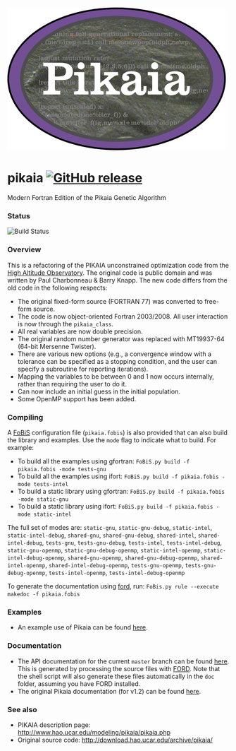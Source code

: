![pikaia](media/logo.png)
============

# pikaia [![GitHub release](https://img.shields.io/github/release/jacobwilliams/pikaia.svg?style=plastic)](https://github.com/jacobwilliams/pikaia/releases/latest)
Modern Fortran Edition of the Pikaia Genetic Algorithm
### Status

![Build Status](https://github.com/jacobwilliams/pikaia/actions/workflows/CI.yml/badge.svg)

### Overview

This is a refactoring of the PIKAIA unconstrained optimization code from the [High Altitude Observatory](http://www.hao.ucar.edu/modeling/pikaia/pikaia.php).  The original code is public domain and was written by Paul Charbonneau & Barry Knapp.  The new code differs from the old code in the following respects:
 * The original fixed-form source (FORTRAN 77) was converted to free-form source.
 * The code is now object-oriented Fortran 2003/2008.  All user interaction is now through the ```pikaia_class```.
 * All real variables are now double precision.
 * The original random number generator was replaced with MT19937-64 (64-bit Mersenne Twister).
 * There are various new options (e.g., a convergence window with a tolerance can be specified as a stopping condition, and the user can specify a subroutine for reporting iterations).
 * Mapping the variables to be between 0 and 1 now occurs internally, rather than requiring the user to do it.
 * Can now include an initial guess in the initial population.
 * Some OpenMP support has been added.

### Compiling

A [FoBiS](https://github.com/szaghi/FoBiS) configuration file (`pikaia.fobis`) is also provided that can also build the library and examples. Use the `mode` flag to indicate what to build. For example:

  * To build all the examples using gfortran: `FoBiS.py build -f pikaia.fobis -mode tests-gnu`
  * To build all the examples using ifort: `FoBiS.py build -f pikaia.fobis -mode tests-intel`
  * To build a static library using gfortran: `FoBiS.py build -f pikaia.fobis -mode static-gnu`
  * To build a static library using ifort: `FoBiS.py build -f pikaia.fobis -mode static-intel`

  The full set of modes are: `static-gnu`, `static-gnu-debug`, `static-intel`, `static-intel-debug`, `shared-gnu`, `shared-gnu-debug`, `shared-intel`, `shared-intel-debug`, `tests-gnu`, `tests-gnu-debug`, `tests-intel`, `tests-intel-debug`,
  `static-gnu-openmp`, `static-gnu-debug-openmp`, `static-intel-openmp`, `static-intel-debug-openmp`, `shared-gnu-openmp`, `shared-gnu-debug-openmp`, `shared-intel-openmp`, `shared-intel-debug-openmp`, `tests-gnu-openmp`, `tests-gnu-debug-openmp`, `tests-intel-openmp`, `tests-intel-debug-openmp`

  To generate the documentation using [ford](https://github.com/Fortran-FOSS-Programmers/ford), run: ```FoBis.py rule --execute makedoc -f pikaia.fobis```

### Examples

 * An example use of Pikaia can be found [here](http://degenerateconic.com/earth-mars-free-return/).

### Documentation

 * The API documentation for the current ```master``` branch can be found [here](https://jacobwilliams.github.io/pikaia/).  This is generated by processing the source files with [FORD](https://github.com/Fortran-FOSS-Programmers/ford).  Note that the shell script will also generate these files automatically in the ```doc``` folder, assuming you have FORD installed.
 * The original Pikaia documentation (for v1.2) can be found [here](http://www.hao.ucar.edu/modeling/pikaia/relnotes.ps).

### See also

 * PIKAIA description page: http://www.hao.ucar.edu/modeling/pikaia/pikaia.php
 * Original source code: http://download.hao.ucar.edu/archive/pikaia/

